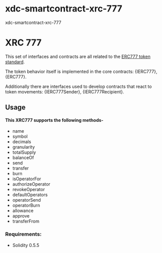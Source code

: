 # xdc-smartcontract-xrc-777
xdc-smartcontract-xrc-777


# XRC 777

This set of interfaces and contracts are all related to the [ERC777 token standard](https://eips.ethereum.org/EIPS/eip-777).

The token behavior itself is implemented in the core contracts: {IERC777}, {ERC777}.

Additionally there are interfaces used to develop contracts that react to token movements: {IERC777Sender}, {IERC777Recipient}.


## Usage

#### This XRC777 supports the following methods-
- name
- symbol
- decimals
- granularity
- totalSupply
- balanceOf
- send
- transfer
- burn
- isOperatorFor
- authorizeOperator
- revokeOperator
- defaultOperators  
- operatorSend
- operatorBurn
- allowance
- approve
- transferFrom

### Requirements:
- Solidity 0.5.5
